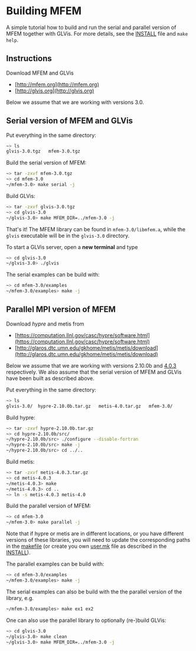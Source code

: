 # Building MFEM

A simple tutorial how to build and run the serial and parallel version of MFEM together with GLVis. For more details, see the [INSTALL](https://raw.githubusercontent.com/mfem/mfem/master/INSTALL) file and `make help`.

## Instructions

Download MFEM and GLVis

  - [http://mfem.org](http://mfem.org)
  - [http://glvis.org](http://glvis.org)

Below we assume that we are working with versions 3.0.

## Serial version of MFEM and GLVis

Put everything in the same directory:
```sh
~> ls
glvis-3.0.tgz   mfem-3.0.tgz
```

Build the serial version of MFEM:
```sh
~> tar -zxvf mfem-3.0.tgz
~> cd mfem-3.0
~/mfem-3.0> make serial -j
```

Build GLVis:
```sh
~> tar -zxvf glvis-3.0.tgz
~> cd glvis-3.0
~/glvis-3.0> make MFEM_DIR=../mfem-3.0 -j
```

That's it! The MFEM library can be found in `mfem-3.0/libmfem.a`, while the `glvis` executable will be in the `glvis-3.0` directory.

To start a GLVis server, open a **new terminal** and type
```sh
~> cd glvis-3.0
~/glvis-3.0> ./glvis
```

The serial examples can be build with:
```sh
~> cd mfem-3.0/examples
~/mfem-3.0/examples> make -j
```

## Parallel MPI version of MFEM

Download *hypre* and metis from

  - [https://computation.llnl.gov/casc/hypre/software.html](https://computation.llnl.gov/casc/hypre/software.html)
  - [http://glaros.dtc.umn.edu/gkhome/metis/metis/download](http://glaros.dtc.umn.edu/gkhome/metis/metis/download)

Below we assume that we are working with versions 2.10.0b and [4.0.3](http://glaros.dtc.umn.edu/gkhome/fetch/sw/metis/OLD/metis-4.0.3.tar.gz) respectively. We also assume that the serial version of MFEM and GLVis have been built as described above.

Put everything in the same directory:
```sh
~> ls
glvis-3.0/  hypre-2.10.0b.tar.gz   metis-4.0.tar.gz   mfem-3.0/
```

Build hypre:
```sh
~> tar -zxvf hypre-2.10.0b.tar.gz
~> cd hypre-2.10.0b/src/
~/hypre-2.10.0b/src> ./configure --disable-fortran
~/hypre-2.10.0b/src> make -j
~/hypre-2.10.0b/src> cd ../..
```

Build metis:
```sh
~> tar -zxvf metis-4.0.3.tar.gz
~> cd metis-4.0.3
~/metis-4.0.3> make
~/metis-4.0.3> cd ..
~> ln -s metis-4.0.3 metis-4.0
```

Build the parallel version of MFEM:
```sh
~> cd mfem-3.0
~/mfem-3.0> make parallel -j
```

Note that if hypre or metis are in different locations, or you have different versions of these libraries, you will need to update the corresponding paths in the [makefile](https://raw.githubusercontent.com/mfem/mfem/master/makefile) (or create you own [user.mk](https://raw.githubusercontent.com/mfem/mfem/master/config/user.mk.in) file as described in the [INSTALL](https://raw.githubusercontent.com/mfem/mfem/master/INSTALL)).

The parallel examples can be build with:
```sh
~> cd mfem-3.0/examples
~/mfem-3.0/examples> make -j
```

The serial examples can also be build with the the parallel version of the library, e.g.
```sh
~/mfem-3.0/examples> make ex1 ex2
```

One can also use the parallel library to optionally (re-)build GLVis:
```sh
~> cd glvis-3.0
~/glvis-3.0> make clean
~/glvis-3.0> make MFEM_DIR=../mfem-3.0 -j
```
